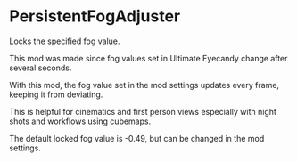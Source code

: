 # PersistentFogAdjuster

Locks the specified fog value.

This mod was made since fog values set in Ultimate Eyecandy change after several seconds.

With this mod, the fog value set in the mod settings updates every frame, keeping it from deviating.

This is helpful for cinematics and first person views especially with night shots and workflows using cubemaps.

The default locked fog value is -0.49, but can be changed in the mod settings.
